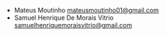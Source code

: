 - Mateus Moutinho <mateusmoutinho01@gmail.com>
- Samuel Henrique De Morais Vitrio <samuelhenriquemoraisvitrio@gmail.com>
